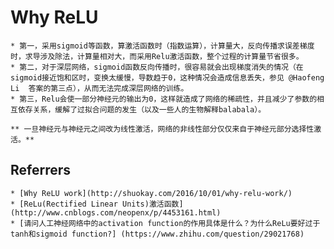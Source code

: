 # Why ReLU

    * 第一，采用sigmoid等函数，算激活函数时（指数运算），计算量大，反向传播求误差梯度时，求导涉及除法，计算量相对大，而采用Relu激活函数，整个过程的计算量节省很多。
    * 第二，对于深层网络，sigmoid函数反向传播时，很容易就会出现梯度消失的情况（在sigmoid接近饱和区时，变换太缓慢，导数趋于0，这种情况会造成信息丢失，参见 @Haofeng Li  答案的第三点），从而无法完成深层网络的训练。
    * 第三，Relu会使一部分神经元的输出为0，这样就造成了网络的稀疏性，并且减少了参数的相互依存关系，缓解了过拟合问题的发生（以及一些人的生物解释balabala）。

    ** 一旦神经元与神经元之间改为线性激活，网络的非线性部分仅仅来自于神经元部分选择性激活。**

## Referrers
    * [Why ReLU work](http://shuokay.com/2016/10/01/why-relu-work/)
    * [ReLu(Rectified Linear Units)激活函数](http://www.cnblogs.com/neopenx/p/4453161.html)
    * [请问人工神经网络中的activation function的作用具体是什么？为什么ReLu要好过于tanh和sigmoid function?] (https://www.zhihu.com/question/29021768)

